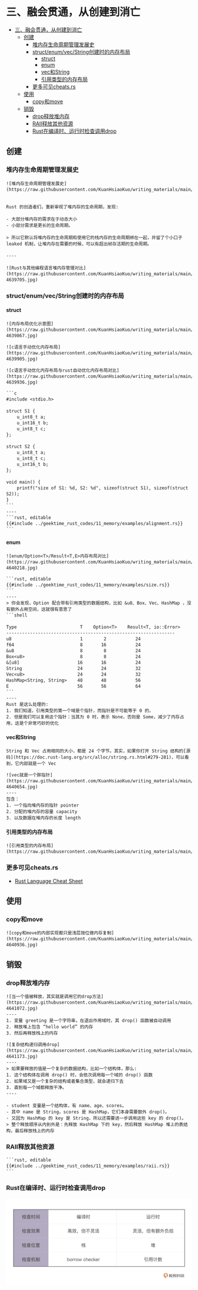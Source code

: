 # 三、融会贯通，从创建到消亡

<!--ts-->
* [三、融会贯通，从创建到消亡](#三融会贯通从创建到消亡)
   * [创建](#创建)
      * [堆内存生命周期管理发展史](#堆内存生命周期管理发展史)
      * [struct/enum/vec/String创建时的内存布局](#structenumvecstring创建时的内存布局)
         * [struct](#struct)
         * [enum](#enum)
         * [vec和String](#vec和string)
         * [引用类型的内存布局](#引用类型的内存布局)
      * [更多可见cheats.rs](#更多可见cheatsrs)
   * [使用](#使用)
      * [copy和move](#copy和move)
   * [销毁](#销毁)
      * [drop释放堆内存](#drop释放堆内存)
      * [RAII释放其他资源](#raii释放其他资源)
      * [Rust在编译时、运行时检查调用drop](#rust在编译时运行时检查调用drop)

<!-- Created by https://github.com/ekalinin/github-markdown-toc -->
<!-- Added by: runner, at: Sun Oct  9 02:57:27 UTC 2022 -->

<!--te-->

## 创建

### 堆内存生命周期管理发展史

~~~admonish info title='堆内存生命周期管理发展史' collapsible=true
![堆内存生命周期管理发展史](https://raw.githubusercontent.com/KuanHsiaoKuo/writing_materials/main/imgs/11%EF%BD%9C%E5%86%85%E5%AD%98%E7%AE%A1%E7%90%86%EF%BC%9A%E4%BB%8E%E5%88%9B%E5%BB%BA%E5%88%B0%E6%B6%88%E4%BA%A1%EF%BC%8C%E5%80%BC%E9%83%BD%E7%BB%8F%E5%8E%86%E4%BA%86%E4%BB%80%E4%B9%88%EF%BC%9F.jpg)
~~~

~~~admonish info title='堆内存管理需求：动态大小 or 生命周期' collapsible=true

Rust 的创造者们，重新审视了堆内存的生命周期，发现:

- 大部分堆内存的需求在于动态大小
- 小部分需求是更长的生命周期。

> 所以它默认将堆内存的生命周期和使用它的栈内存的生命周期绑在一起，并留了个小口子 leaked 机制，让堆内存在需要的时候，可以有超出帧存活期的生命周期。

----

![Rust与其他编程语言堆内存管理对比](https://raw.githubusercontent.com/KuanHsiaoKuo/writing_materials/main/imgs/11%EF%BD%9C%E5%86%85%E5%AD%98%E7%AE%A1%E7%90%86%EF%BC%9A%E4%BB%8E%E5%88%9B%E5%BB%BA%E5%88%B0%E6%B6%88%E4%BA%A1%EF%BC%8C%E5%80%BC%E9%83%BD%E7%BB%8F%E5%8E%86%E4%BA%86%E4%BB%80%E4%B9%88%EF%BC%9F-4639705.jpg)
~~~

### struct/enum/vec/String创建时的内存布局

#### struct

~~~admonish info title='内存布局优化示意图' collapsible=true
![内存布局优化示意图](https://raw.githubusercontent.com/KuanHsiaoKuo/writing_materials/main/imgs/11%EF%BD%9C%E5%86%85%E5%AD%98%E7%AE%A1%E7%90%86%EF%BC%9A%E4%BB%8E%E5%88%9B%E5%BB%BA%E5%88%B0%E6%B6%88%E4%BA%A1%EF%BC%8C%E5%80%BC%E9%83%BD%E7%BB%8F%E5%8E%86%E4%BA%86%E4%BB%80%E4%B9%88%EF%BC%9F-4639867.jpg)
~~~

~~~admonish info title='c语言手动优化内存布局' collapsible=true
![c语言手动优化内存布局](https://raw.githubusercontent.com/KuanHsiaoKuo/writing_materials/main/imgs/11%EF%BD%9C%E5%86%85%E5%AD%98%E7%AE%A1%E7%90%86%EF%BC%9A%E4%BB%8E%E5%88%9B%E5%BB%BA%E5%88%B0%E6%B6%88%E4%BA%A1%EF%BC%8C%E5%80%BC%E9%83%BD%E7%BB%8F%E5%8E%86%E4%BA%86%E4%BB%80%E4%B9%88%EF%BC%9F-4639905.jpg)
~~~

~~~admonish info title='c语言手动优化内存布局与rust自动优化内存布局对比' collapsible=true
![c语言手动优化内存布局与rust自动优化内存布局对比](https://raw.githubusercontent.com/KuanHsiaoKuo/writing_materials/main/imgs/11%EF%BD%9C%E5%86%85%E5%AD%98%E7%AE%A1%E7%90%86%EF%BC%9A%E4%BB%8E%E5%88%9B%E5%BB%BA%E5%88%B0%E6%B6%88%E4%BA%A1%EF%BC%8C%E5%80%BC%E9%83%BD%E7%BB%8F%E5%8E%86%E4%BA%86%E4%BB%80%E4%B9%88%EF%BC%9F-4639936.jpg)
~~~

~~~admonish info title='代码对比rust和clang的内存布局优化' collapsible=true
```c
#include <stdio.h>

struct S1 {
    u_int8_t a;
    u_int16_t b;
    u_int8_t c;
};

struct S2 {
    u_int8_t a;
    u_int8_t c;
    u_int16_t b;
};

void main() {
    printf("size of S1: %d, S2: %d", sizeof(struct S1), sizeof(struct S2));
}
```
----
```rust, editable
{{#include ../geektime_rust_codes/11_memory/examples/alignment.rs}}
```
~~~

#### enum

~~~admonish info title='enum/Option<T>/Result<T,E>内存布局对比' collapsible=true
![enum/Option<T>/Result<T,E>内存布局对比](https://raw.githubusercontent.com/KuanHsiaoKuo/writing_materials/main/imgs/11%EF%BD%9C%E5%86%85%E5%AD%98%E7%AE%A1%E7%90%86%EF%BC%9A%E4%BB%8E%E5%88%9B%E5%BB%BA%E5%88%B0%E6%B6%88%E4%BA%A1%EF%BC%8C%E5%80%BC%E9%83%BD%E7%BB%8F%E5%8E%86%E4%BA%86%E4%BB%80%E4%B9%88%EF%BC%9F-4640218.jpg)
~~~

~~~admonish info title='Rust 编译器会对 enum 做一些额外的优化，让某些常用结构的内存布局更紧凑。' collapsible=true
```rust, editable
{{#include ../geektime_rust_codes/11_memory/examples/size.rs}}
```
----
> 你会发现，Option 配合带有引用类型的数据结构，比如 &u8、Box、Vec、HashMap ，没有额外占用空间，这就很有意思了
```shell

Type                        T    Option<T>    Result<T, io::Error>
----------------------------------------------------------------
u8                          1        2           24
f64                         8       16           24
&u8                         8        8           24
Box<u8>                     8        8           24
&[u8]                      16       16           24
String                     24       24           32
Vec<u8>                    24       24           32
HashMap<String, String>    48       48           56
E                          56       56           64
```
----
Rust 是这么处理的:
1. 我们知道，引用类型的第一个域是个指针，而指针是不可能等于 0 的，
2. 但是我们可以复用这个指针：当其为 0 时，表示 None，否则是 Some，减少了内存占用，这是个非常巧妙的优化
~~~

#### vec<T>和String

~~~admonish info title='String其实就是Vec<u8>' collapsible=true
String 和 Vec 占用相同的大小，都是 24 个字节。其实，如果你打开 String 结构的[源码](https://doc.rust-lang.org/src/alloc/string.rs.html#279-281)，可以看到，它内部就是一个 Vec
~~~

~~~admonish info title='Vec 结构是 3 个 word 的胖指针' collapsible=true
![vec就是一个胖指针](https://raw.githubusercontent.com/KuanHsiaoKuo/writing_materials/main/imgs/11%EF%BD%9C%E5%86%85%E5%AD%98%E7%AE%A1%E7%90%86%EF%BC%9A%E4%BB%8E%E5%88%9B%E5%BB%BA%E5%88%B0%E6%B6%88%E4%BA%A1%EF%BC%8C%E5%80%BC%E9%83%BD%E7%BB%8F%E5%8E%86%E4%BA%86%E4%BB%80%E4%B9%88%EF%BC%9F-4640654.jpg)
----
包含：
1. 一个指向堆内存的指针 pointer
2. 分配的堆内存的容量 capacity
3. 以及数据在堆内存的长度 length
~~~

#### 引用类型的内存布局

~~~admonish info title='引用类型的内存布局' collapsible=true
![引用类型的内存布局](https://raw.githubusercontent.com/KuanHsiaoKuo/writing_materials/main/imgs/11%EF%BD%9C%E5%86%85%E5%AD%98%E7%AE%A1%E7%90%86%EF%BC%9A%E4%BB%8E%E5%88%9B%E5%BB%BA%E5%88%B0%E6%B6%88%E4%BA%A1%EF%BC%8C%E5%80%BC%E9%83%BD%E7%BB%8F%E5%8E%86%E4%BA%86%E4%BB%80%E4%B9%88%EF%BC%9F.png)
~~~

### 更多可见cheats.rs

- [Rust Language Cheat Sheet](https://cheats.rs/#data-layout)

## 使用

### copy和move

~~~admonish info title='copy和move的内部实现都只是浅层按位做内存复制' collapsible=true
![copy和move的内部实现都只是浅层按位做内存复制](https://raw.githubusercontent.com/KuanHsiaoKuo/writing_materials/main/imgs/11%EF%BD%9C%E5%86%85%E5%AD%98%E7%AE%A1%E7%90%86%EF%BC%9A%E4%BB%8E%E5%88%9B%E5%BB%BA%E5%88%B0%E6%B6%88%E4%BA%A1%EF%BC%8C%E5%80%BC%E9%83%BD%E7%BB%8F%E5%8E%86%E4%BA%86%E4%BB%80%E4%B9%88%EF%BC%9F-4640936.jpg)
~~~

## 销毁

### drop释放堆内存

~~~admonish info title='当一个值被释放，其实就是调用它的drop方法' collapsible=true
![当一个值被释放，其实就是调用它的drop方法](https://raw.githubusercontent.com/KuanHsiaoKuo/writing_materials/main/imgs/11%EF%BD%9C%E5%86%85%E5%AD%98%E7%AE%A1%E7%90%86%EF%BC%9A%E4%BB%8E%E5%88%9B%E5%BB%BA%E5%88%B0%E6%B6%88%E4%BA%A1%EF%BC%8C%E5%80%BC%E9%83%BD%E7%BB%8F%E5%8E%86%E4%BA%86%E4%BB%80%E4%B9%88%EF%BC%9F-4641072.jpg)
----
1. 变量 greeting 是一个字符串，在退出作用域时，其 drop() 函数被自动调用
2. 释放堆上包含 “hello world” 的内存
3. 然后再释放栈上的内存
~~~

~~~admonish info title='复杂结构递归调用drop' collapsible=true
![复杂结构递归调用drop](https://raw.githubusercontent.com/KuanHsiaoKuo/writing_materials/main/imgs/11%EF%BD%9C%E5%86%85%E5%AD%98%E7%AE%A1%E7%90%86%EF%BC%9A%E4%BB%8E%E5%88%9B%E5%BB%BA%E5%88%B0%E6%B6%88%E4%BA%A1%EF%BC%8C%E5%80%BC%E9%83%BD%E7%BB%8F%E5%8E%86%E4%BA%86%E4%BB%80%E4%B9%88%EF%BC%9F-4641173.jpg)
----
> 如果要释放的值是一个复杂的数据结构，比如一个结构体，那么:
1. 这个结构体在调用 drop() 时，会依次调用每一个域的 drop() 函数
2. 如果域又是一个复杂的结构或者集合类型，就会递归下去
3. 直到每一个域都释放干净。
----

- student 变量是一个结构体，有 name、age、scores。
- 其中 name 是 String，scores 是 HashMap，它们本身需要额外 drop()。
- 又因为 HashMap 的 key 是 String，所以还需要进一步调用这些 key 的 drop()。
> 整个释放顺序从内到外是：先释放 HashMap 下的 key，然后释放 HashMap 堆上的表结构，最后释放栈上的内存
~~~

### RAII释放其他资源

~~~admonish info title='Rust基于RAII释放文件资源' collapsible=true
```rust, editable
{{#include ../geektime_rust_codes/11_memory/examples/raii.rs}}
```
~~~

### Rust在编译时、运行时检查调用drop

![Rust在编译时、运行时检查调用drop](https://raw.githubusercontent.com/KuanHsiaoKuo/writing_materials/main/imgs/11%EF%BD%9C%E5%86%85%E5%AD%98%E7%AE%A1%E7%90%86%EF%BC%9A%E4%BB%8E%E5%88%9B%E5%BB%BA%E5%88%B0%E6%B6%88%E4%BA%A1%EF%BC%8C%E5%80%BC%E9%83%BD%E7%BB%8F%E5%8E%86%E4%BA%86%E4%BB%80%E4%B9%88%EF%BC%9F-4641604.jpg)

